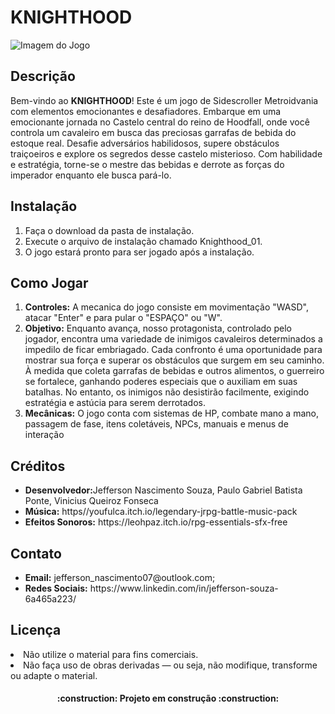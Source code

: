 

<h1>KNIGHTHOOD</h1>

<img src="imagemdojogo.png" alt="Imagem do Jogo">

<h2>Descrição</h2>

<p>Bem-vindo ao <strong>KNIGHTHOOD</strong>! Este é um jogo de Sidescroller Metroidvania com elementos emocionantes e desafiadores. Embarque em uma emocionante jornada no Castelo central
do reino de Hoodfall, onde você controla um cavaleiro em
busca das preciosas garrafas de bebida do estoque real.
Desafie adversários habilidosos, supere obstáculos
traiçoeiros e explore os segredos desse castelo misterioso.
Com habilidade e estratégia, torne-se o mestre das bebidas
e derrote as forças do imperador enquanto ele busca pará-lo.</p>

<h2>Instalação</h2>


<ol>
  <li>Faça o download da pasta de instalação.</li>
  <li>Execute o arquivo de instalação chamado Knighthood_01.</li>
  <li>O jogo estará pronto para ser jogado após a instalação.</li>
</ol>

<h2>Como Jogar</h2>

<ol>
  <li><strong>Controles:</strong> A mecanica do jogo consiste em movimentação "WASD", atacar "Enter" e para pular o "ESPAÇO" ou "W".</li>
  <li><strong>Objetivo:</strong> Enquanto
avança, nosso protagonista, controlado pelo jogador, encontra
uma variedade de inimigos cavaleiros determinados a impedilo de ficar embriagado. Cada confronto é uma oportunidade
para mostrar sua força e superar os obstáculos que surgem em
seu caminho.
À medida que coleta garrafas de bebidas e outros alimentos,
o guerreiro se fortalece, ganhando poderes especiais que o
auxiliam em suas batalhas. No entanto, os inimigos não
desistirão facilmente, exigindo estratégia e astúcia para serem
derrotados.</li>
  <li><strong>Mecânicas:</strong> O jogo conta com sistemas de HP, combate mano a mano, passagem de fase, itens coletáveis, NPCs, manuais e menus de interação</li>
</ol>



<h2>Créditos</h2>


<ul>
  <li><strong>Desenvolvedor:</strong>Jefferson Nascimento Souza, Paulo Gabriel Batista Ponte, Vinicius Queiroz Fonseca</li>
  <li><strong>Música:</strong> https//youfulca.itch.io/legendary-jrpg-battle-music-pack</li>
  <li><strong>Efeitos Sonoros:</strong> https://leohpaz.itch.io/rpg-essentials-sfx-free</li>
</ul>

<h2>Contato</h2>

<ul>
  <li><strong>Email:</strong> jefferson_nascimento07@outlook.com;</li>
  <li><strong>Redes Sociais:</strong> https://www.linkedin.com/in/jefferson-souza-6a465a223/</li>
</ul>

<h2>Licença</h2>

<li>Não utilize o material para fins comerciais. </li>
  <li>Não faça uso de obras derivadas — ou seja, não modifique, transforme ou adapte o material.</li>
</ul>
<h4 align="center"> 
    :construction:  Projeto em construção  :construction:
</h4>
</body>
</html>
